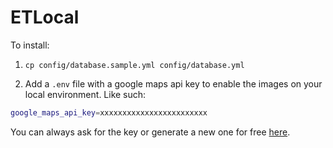 # ETLocal

To install:

1. `cp config/database.sample.yml config/database.yml`

2. Add a `.env` file with a google maps api key to enable the images on your local environment. Like such:

```bash
google_maps_api_key=xxxxxxxxxxxxxxxxxxxxxxxx
```

You can always ask for the key or generate a new one for free [here](https://developers.google.com/maps/documentation/static-maps/get-api-key#get-an-api-key).

